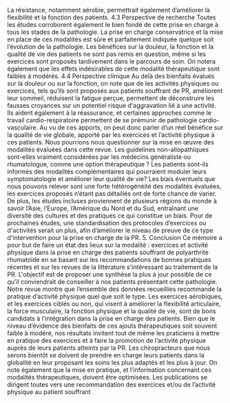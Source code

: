 La résistance, notamment aérobie, permettrait également d’améliorer la flexibilité et la fonction des patients. 4.3 Perspective de recherche Toutes les études corroborent également le bien fondé de cette prise en charge à tous les stades de la pathologie. La prise en charge conservatrice et la mise en place de ces modalités est sûre et parfaitement indiquée quelque soit l’évolution de la pathologie. Les bénéfices sur la douleur, la fonction et la qualité de vie des patients ne sont pas remis en question, même si les exercices sont proposés tardivement dans le parcours de soin. On notera également que les effets indésirables de cette modalité thérapeutique sont faibles à modérés. 4.4 Perspective clinique Au delà des bienfaits évalués sur la douleur ou sur la fonction, on note que de les activités physiques ou exercices, tels qu’ils sont proposés aux patients souffrant de PR, améliorent leur sommeil, réduisent la fatigue perçue, permettent de déconstruire les fausses croyances sur un potentiel risque d'aggravation lié à une activité. Ils aident également à la réassurance, et certaines approches comme le travail cardio-respiratoire permettent de se prémunir de pathologie cardio-vasculaire. Au vu de ces apports, on peut donc parler d’un réel bénéfice sur la qualité de vie globale, apporté par les exercices et l’activité physique à ces patients. Nous pourrions nous questionner sur la mise en œuvre des modalités évaluées dans cette revue. Les guidelines non-allopathiques sont-elles vraiment considérées par les médecins généraliste ou rhumatologue, comme une option thérapeutique ? Les patients sont-ils informés des modalités complémentaires qui pourraient moduler leurs symptomatologie et améliorer leur qualité de vie? Les biais éventuels que nous pouvons relever sont une forte hétérogénéité des modalités évaluées, les exercices proposés n’étant pas détaillés ont de forte chance de varier. De plus, les études incluses proviennent de plusieurs régions du monde à savoir l’Asie, l’Europe, l’Amérique du Nord et du Sud, entraînant une diversité des cultures et des pratiques ce qui constitue un biais. Pour de prochaines études, une standardisation des protocoles d’exercices ou d'activités serait un plus, afin d’améliorer le niveau de preuve de ce type d'intervention pour la prise en charge de la PR. 5. Conclusion Ce mémoire a pour but de faire un état des lieux sur la modalité : exercices et activité physique dans la prise en charge des patients souffrant de polyarthrite rhumatoïde en se basant sur les recommandations de bonnes pratiques récentes et sur les revues de la littérature s'intéressant au traitement de la PR. L'objectif est de proposer une synthèse la plus à jour possible de ce qu’il conviendrait de conseiller à nos patients présentant cette pathologie. Notre revue montre que l’ensemble des données recueillies recommande la pratique d’activité physique quel que soit le type. Les exercices aérobiques, et les exercices ciblés ou non, qui visent à améliorer la flexibilité articulaire, la force musculaire, la fonction physique et la qualité de vie, sont de bons candidats à l'intégration dans la prise en charge des patients. Bien que le niveau d’évidence des bienfaits de ces ajouts thérapeutiques soit souvent faible à modéré, nos résultats invitent tout de même les praticiens à mettre en pratique des exercices et à faire la promotion de l’activité physique auprès de leurs patients atteints par la PR. Les chiropracteurs que nous serons bientôt se doivent de prendre en charge leurs patients dans la globalité en leur proposant les soins les plus adaptés et les plus à jour. On note également que la mise en pratique, et l’information concernant ces modalités thérapeutiques, doivent être optimisées. Les publications se dirigent toutes vers une recommandation des exercices et/ou de l’activité physique au patient souffrant